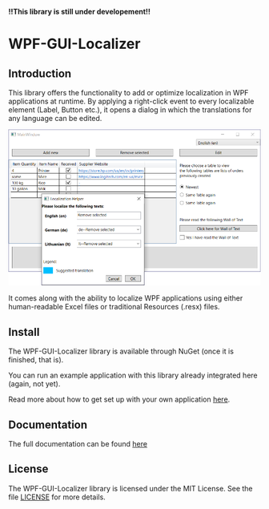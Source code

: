 **!!This library is still under developement!!**

# WPF-GUI-Localizer

## Introduction

This library offers the functionality to add or optimize localization in WPF applications at runtime. By applying a right-click event to every localizable element (Label, Button etc.), it opens a dialog in which the translations for any language can be edited.

![Dialog Popup Window](Docs/dialog.PNG)

It comes along with the ability to localize WPF applications using either human-readable Excel files or traditional Resources (.resx) files.

## Install

The WPF-GUI-Localizer library is available through NuGet (once it is finished, that is).

You can run an example application with this library already integrated here (again, not yet).

Read more about how to get set up with your own application [here](Docs/documentation.md#setup).

## Documentation

The full documentation can be found [here](Docs/documentation.md)

## License

The WPF-GUI-Localizer library is licensed under the MIT License. See the file [LICENSE](LICENSE) for more details.
